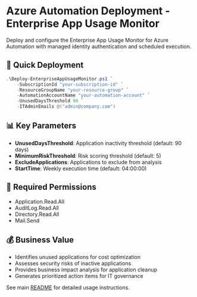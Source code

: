 # Azure Automation Deployment - Enterprise App Usage Monitor

Deploy and configure the Enterprise App Usage Monitor for Azure Automation with managed identity authentication and scheduled execution.

## 🚀 Quick Deployment

```powershell
.\Deploy-EnterpriseAppUsageMonitor.ps1 `
    -SubscriptionId "your-subscription-id" `
    -ResourceGroupName "your-resource-group" `
    -AutomationAccountName "your-automation-account" `
    -UnusedDaysThreshold 90 `
    -ITAdminEmails @("admin@company.com")
```

## 📊 Key Parameters

- **UnusedDaysThreshold**: Application inactivity threshold (default: 90 days)
- **MinimumRiskThreshold**: Risk scoring threshold (default: 5)
- **ExcludeApplications**: Applications to exclude from analysis
- **StartTime**: Weekly execution time (default: 04:00:00)

## 🔐 Required Permissions

- Application.Read.All
- AuditLog.Read.All
- Directory.Read.All
- Mail.Send

## 💰 Business Value

- Identifies unused applications for cost optimization
- Assesses security risks of inactive applications
- Provides business impact analysis for application cleanup
- Generates prioritized action items for IT governance

See main [README](../README.md) for detailed usage instructions.